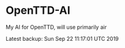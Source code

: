 # OpenTTD-AI
My AI for OpenTTD, will use primarily air

Latest backup: Sun Sep 22 11:17:01 UTC 2019
